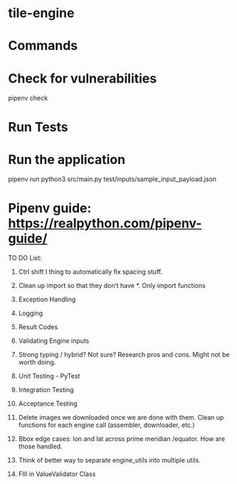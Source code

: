 # tile-engine

# Commands

# Check for vulnerabilities

pipenv check

# Run Tests

# Run the application

pipenv run python3 src/main.py test/inputs/sample_input_payload.json

# Pipenv guide: https://realpython.com/pipenv-guide/

TO DO List:

1. Ctrl shift I thing to automatically fix spacing stuff.
2. Clean up import so that they don’t have \*. Only import functions
3. Exception Handling
4. Logging
5. Result Codes
6. Validating Engine inputs
7. Strong typing / hybrid? Not sure? Research pros and cons. Might not be worth doing.
8. Unit Testing - PyTest
9. Integration Testing
10. Acceptance Testing
11. Delete images we downloaded once we are done with them. Clean up functions for each engine call (assembler, downloader, etc.)
12. Bbox edge cases: lon and lat across prime meridian /equator. How are those handled.
13. Think of better way to separate engine_utils into multiple utils.

14. FIll in ValueValidator Class

